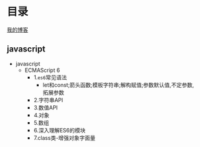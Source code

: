 # 目录
[我的博客](http://www.baidu.com) 
## javascript<br>
* javascript  
    * ECMAScript 6  
        * 1.`es6`常见语法
          * let和const;箭头函数;模板字符串;解构赋值;参数默认值,不定参数,拓展参数
        * 2.字符串API
        * 3.数值API
        * 4.对象
        * 5.数组
        * 6.深入理解ES6的模块
        * 7.class类-增强对象字面量
